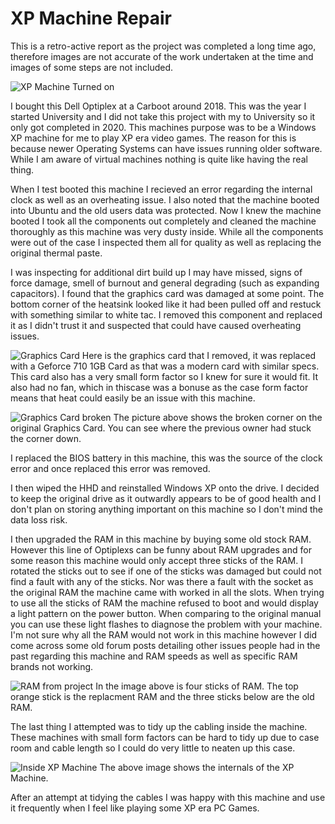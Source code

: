 # XP Machine Repair
This is a retro-active report as the project was completed a long time ago, therefore images are not accurate of the work undertaken at the time and images of some steps are not included.

![XP Machine Turned on](https://github.com/EmilyF99/XP-Machine-Repair/blob/main/XP%20Machine.jpg?raw=true)

I bought this Dell Optiplex at a Carboot around 2018. This was the year I started University and I did not take this project with my to University so it only got completed in 2020.
This machines purpose was to be a Windows XP machine for me to play XP era video games. The reason for this is because newer Operating Systems can have issues running older software.
While I am aware of virtual machines nothing is quite like having the real thing. 

When I test booted this machine I recieved an error regarding the internal clock as well as an overheating issue. I also noted that the machine booted into Ubuntu and the old users data was protected. 
Now I knew the machine booted I took all the components out completely and cleaned the machine thoroughly as this machine was very dusty inside. While all the components were out of the case I inspected them all for quality as well as replacing the original thermal paste. 

I was inspecting for additional dirt build up I may have missed, signs of force damage, smell of burnout and general degrading (such as expanding capacitors). I found that the graphics card was damaged at some point.
The bottom corner of the heatsink looked like it had been pulled off and restuck with something similar to white tac. I removed this component and replaced it as I didn't trust it and suspected that could have caused overheating issues.

![Graphics Card](https://github.com/EmilyF99/XP-Machine-Repair/blob/main/XP%20Machine%20GPU%20Front.jpg?raw=true)
Here is the graphics card that I removed, it was replaced with a Geforce 710 1GB Card as that was a modern card with similar specs. This card also has a very small form factor so I knew for sure it would fit. It also had no fan, which in thiscase was a bonuse as the case form factor means that heat could easily be an issue with this machine. 

![Graphics Card broken](https://github.com/EmilyF99/XP-Machine-Repair/blob/main/XP%20Machine%20GPU%20Broken.jpg?raw=true)
The picture above shows the broken corner on the original Graphics Card. You can see where the previous owner had stuck the corner down.

I replaced the BIOS battery in this machine, this was the source of the clock error and once replaced this error was removed. 

I then wiped the HHD and reinstalled Windows XP onto the drive. I decided to keep the original drive as it outwardly appears to be of good health and I don't plan on storing anything important on this machine so I don't mind the data loss risk.

I then upgraded the RAM in this machine by buying some old stock RAM. However this line of Optiplexs can be funny about RAM upgrades and for some reason this machine would only accept three sticks of the RAM. I rotated the sticks out to see if one of the sticks was damaged but could not find a fault with any of the sticks. Nor was there a fault with the socket as the original RAM the machine came with worked in all the slots.
When trying to use all the sticks of RAM the machine refused to boot and would display a light pattern on the power button. When comparing to the original manual you can use these light flashes to diagnose the problem with your machine. 
I'm not sure why all the RAM would not work in this machine however I did come across some old forum posts detailing other issues people had in the past regarding this machine and RAM speeds as well as specific RAM brands not working.

![RAM from project](https://github.com/EmilyF99/XP-Machine-Repair/blob/main/XP%20Machine%20RAM.jpg?raw=true)
In the image above is four sticks of RAM. The top orange stick is the replacment RAM and the three sticks below are the old RAM. 

The last thing I attempted was to tidy up the cabling inside the machine. These machines with small form factors can be hard to tidy up due to case room and cable length so I could do very little to neaten up this case. 

![Inside XP Machine](https://github.com/EmilyF99/XP-Machine-Repair/blob/main/Inside%20XP%20Machine.jpg?raw=true)
The above image shows the internals of the XP Machine. 

After an attempt at tidying the cables I was happy with this machine and use it frequently when I feel like playing some XP era PC Games. 
